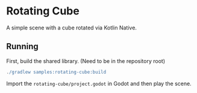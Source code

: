# Rotating Cube
A simple scene with a cube rotated via Kotlin Native.


## Running
First, build the shared library. (Need  to be in the repository root)

```gradle
./gradlew samples:rotating-cube:build
```

Import the `rotating-cube/project.godot` in Godot and then play the scene.

